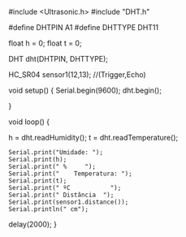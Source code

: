 #include <Ultrasonic.h>
#include "DHT.h"

#define DHTPIN A1 
#define DHTTYPE DHT11
 
float h = 0;
float t = 0;


DHT dht(DHTPIN, DHTTYPE);

HC_SR04 sensor1(12,13);   //(Trigger,Echo)

void setup() 
{
  Serial.begin(9600);
  dht.begin();

}
 
void loop() 
{


  
  h = dht.readHumidity();
  t = dht.readTemperature();

    Serial.print("Umidade: ");
    Serial.print(h);
    Serial.print(" %     ");
    Serial.print("    Temperatura: ");
    Serial.print(t);
    Serial.print(" ºC           ");
    Serial.print(" Distância  ");
    Serial.print(sensor1.distance());  
    Serial.println(" cm");
      

  delay(2000);
}
